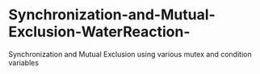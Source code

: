 # Synchronization-and-Mutual-Exclusion-WaterReaction-
Synchronization and Mutual Exclusion using various mutex and condition variables
